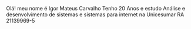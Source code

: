 Olá! meu nome é Igor Mateus Carvalho
Tenho 20 Anos e estudo Análise e desenvolvimento de sistemas
e sistemas para internet na Unicesumar
RA 21139969-5
